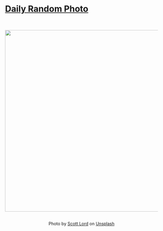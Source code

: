# [Daily Random Photo](https://www.dailyrandomphoto.com/)

<div align="center">
  <br>
  <br>
  <a href="https://www.dailyrandomphoto.com/p/2024/2024-09-30/"><img src="https://images.unsplash.com/photo-1725654730257-236397b73557?crop=entropy&cs=tinysrgb&fit=max&fm=jpg&ixid=M3w3NzUwOHwwfDF8cmFuZG9tfHx8fHx8fHx8MTcyNzY1Njg3MHw&ixlib=rb-4.0.3&q=80&w=1080" width="600px"></a>
  <br>
  <br>
  <p class="has-text-grey">Photo by <a href="https://unsplash.com/@darkcatimages?utm_source=Daily%20Random%20Photo&amp;utm_medium=referral" target="_blank" rel="noopener noreferrer">Scott Lord</a> on <a href="https://unsplash.com/photos/an-image-of-a-very-large-star-in-the-sky-hnBcyFZR--Q?utm_source=Daily%20Random%20Photo&amp;utm_medium=referral" target="_blank" rel="noopener noreferrer">Unsplash</a></p>
</div>
